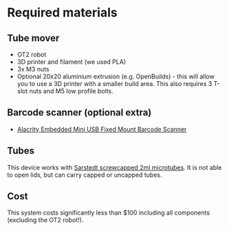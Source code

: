 # Required materials

## Tube mover
- OT2 robot
- 3D printer and filament (we used PLA)
- 3x M3 nuts
- Optional 20x20 aluminium extrusion (e.g. OpenBuilds) - this will allow you to use a 3D printer with a smaller build area. This also requires 3 T-slot nuts and M5 low profile bolts.


## Barcode scanner (optional extra)
- [Alacrity Embedded Mini USB Fixed Mount Barcode Scanner](https://www.amazon.co.uk/gp/product/B07CXXVLSD/ref=ppx_yo_dt_b_asin_title_o05_s00?ie=UTF8&psc=1)

## Tubes
This device works with [Sarstedt screwcapped 2ml microtubes](https://www.fishersci.com/shop/products/2ml-sc-mtube-cbs-gwb-st-cs1000/50809242). It is not able to open lids, but can carry capped or uncapped tubes.

## Cost
This system costs significantly less than $100 including all components (excluding the OT2 robot!).